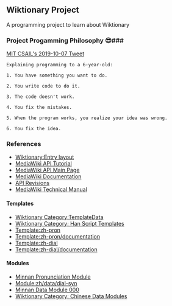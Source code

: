 ## Wiktionary Project ##

A programming project to learn about Wiktionary

### Project Progamming Philosophy 😎###
[MIT CSAIL's 2019-10-07 Tweet](https://twitter.com/mit_csail/status/1181249576533200899?s=21)
```
Explaining programming to a 6-year-old:

1. You have something you want to do.

2. You write code to do it.

3. The code doesn't work.

4. You fix the mistakes.

5. When the program works, you realize your idea was wrong.

6. You fix the idea.
```


### References ###
* [Wiktionary:Entry layout](https://en.wiktionary.org/wiki/Wiktionary:Entry_layout#Headings_before_the_definitions)  
* [MediaWiki API Tutorial](https://www.mediawiki.org/wiki/API:Tutorial#How_to_use_it)  
* [MediaWiki API Main Page](https://www.mediawiki.org/wiki/API:Main_page)  
* [MediaWiki Documentation](https://doc.wikimedia.org)  
* [API Revisions](https://www.mediawiki.org/wiki/API:Revisions)  
* [MediaWiki Technical Manual](https://www.mediawiki.org/wiki/Manual:Contents) 

#### Templates
* [Wiktionary Category:TemplateData](https://en.wiktionary.org/wiki/Category:TemplateData_documentation)
* [Wiktionary Category: Han Script Templates](https://en.wiktionary.org/wiki/Category:Han_script_templates)
* [Template:zh-pron](https://en.wiktionary.org/wiki/Template:zh-pron)
* [Template:zh-pron/documentation](https://en.wiktionary.org/wiki/Template:zh-pron/documentation)
* [Template:zh-dial](https://en.wiktionary.org/wiki/Template:zh-dial)
* [Template:zh-dial/documentation](https://en.wiktionary.org/wiki/Template:zh-dial/documentation)

#### Modules
* [Minnan Pronunciation Module](https://en.wiktionary.org/wiki/Module:nan-pron)
* [Module:zh/data/dial-syn](https://en.wiktionary.org/wiki/Module:zh/data/dial-syn)
* [Minnan Data Module 000](https://en.wiktionary.org/wiki/Module:zh/data/nan-pron/000)
* [Wiktionary Category: Chinese Data Modules](https://en.wiktionary.org/wiki/Category:Chinese_data_modules)


